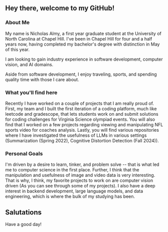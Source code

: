 ## Hey there, welcome to my GitHub!
### About Me
My name is Nicholas Almy, a first year graduate student at the University of North Carolina at Chapel Hill. I've been in Chapel Hill for four and a half years now, having completed my bachelor's degree with distinction in May of this year. 

I am looking to gain industry experience in software development, computer vision, and AI domains. 

Aside from software development, I enjoy traveling, sports, and spending quality time with those I care about. 

### What you'll find here
Recently I have worked on a couple of projects that I am really proud of. First, my team and I built the first iteration of a coding platform, much like leetcode and gradescope, that lets students work on and submit solutions for coding challenges for Virginia Science olympiad events. You will also find that I worked on a few projects regarding viewing and manipulating NFL sports video for coaches analysis. Lastly, you will find various repositories where I have investigated the usefulness of LLMs in various settings (Summarization (Spring 2022), Cognitive Distortion Detection (Fall 2024)). 

### Personal Goals
I'm driven by a desire to learn, tinker, and problem solve -- that is what led me to computer science in the first place. Further, I think that the manipulation and usefulness of image and video data is very interesting. That is why, I think, my favorite projects to work on are computer vision driven (As you can see through some of my projects). I also have a deep interest in backend development, large language models, and data engineering, which is where the bulk of my studying has been.

## Salutations
Have a good day!
<!--
**NickA02/NickA02** is a ✨ _special_ ✨ repository because its `README.md` (this file) appears on your GitHub profile.

Here are some ideas to get you started:

- 🔭 I’m currently working on ...
- 🌱 I’m currently learning ...
- 👯 I’m looking to collaborate on ...
- 🤔 I’m looking for help with ...
- 💬 Ask me about ...
- 📫 How to reach me: ...
- 😄 Pronouns: ...
- ⚡ Fun fact: ...
-->
